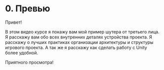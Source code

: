 # 0. Превью
Привет!

В этом видео курсе я покажу вам мой пример шутера от третьего лица.
Я расскажу вам обо всех внутренних деталях устройства проекта.
Я расскажу о лучших практиках организации архитектуры и структуры игрового проекта.
А так же я расскажу как сделать работу с Unity более удобной.

Приятного просмотра!
